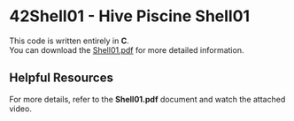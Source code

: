 # 42Shell01 - Hive Piscine Shell01

This code is written entirely in **C**.  
You can download the [Shell01.pdf](https://github.com/user-attachments/files/19233461/Shell01.pdf) for more detailed information.

## Helpful Resources

For more details, refer to the **Shell01.pdf** document and watch the attached video.
